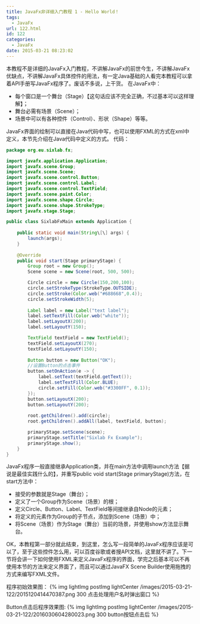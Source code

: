 ```yaml
---
title: JavaFx非详细入门教程 1 - Hello World！
tags:
  - JavaFx
url: 122.html
id: 122
categories:
  - JavaFx
date: 2015-03-21 08:23:02
---
```


本教程不是详细的JavaFx入门教程，不讲解JavaFx的前世今生，不讲解JavaFx优缺点，不讲解JavaFx具体控件的用法，有一定Java基础的人看完本教程可以拿着API手册写JavaFx程序了。废话不多说，上干货。 在JavaFx中：
<!-- more -->
*   每个窗口是一个舞台（Stage）【这句话应该不完全正确，不过基本可以这样理解】；
*   舞台必需有场景（Scene）；
*   场景中可以有各种控件（Control）、形状（Shape）等等。

JavaFx界面的绘制可以直接在Java代码中写，也可以使用FXML的方式在xml中定义，本节先介绍在Java代码中定义的方式。 代码：
```java
package org.eu.sixlab.fx;

import javafx.application.Application;
import javafx.scene.Group;
import javafx.scene.Scene;
import javafx.scene.control.Button;
import javafx.scene.control.Label;
import javafx.scene.control.TextField;
import javafx.scene.paint.Color;
import javafx.scene.shape.Circle;
import javafx.scene.shape.StrokeType;
import javafx.stage.Stage;

public class SixlabFxMain extends Application {
    
    public static void main(String\[\] args) {
        launch(args);
    }
    
    @Override
    public void start(Stage primaryStage) {
        Group root = new Group();
        Scene scene = new Scene(root, 500, 500);

        Circle circle = new Circle(150,200,100);
        circle.setStrokeType(StrokeType.OUTSIDE);
        circle.setStroke(Color.web("#688668",0.4));
        circle.setStrokeWidth(5);
        
        Label label = new Label("text label");
        label.setTextFill(Color.web("white"));
        label.setLayoutX(200);
        label.setLayoutY(150);

        TextField textField = new TextField();
        textField.setLayoutX(270);
        textField.setLayoutY(150);
    
        Button button = new Button("OK");
        //设置Button的点击事件
        button.setOnAction(e -> {
            label.setText(textField.getText());
            label.setTextFill(Color.BLUE);
            circle.setFill(Color.web("#3300FF", 0.1));
        });
        button.setLayoutX(200);
        button.setLayoutY(200);
    
        root.getChildren().add(circle);
        root.getChildren().addAll(label, textField, button);

        primaryStage.setScene(scene);
        primaryStage.setTitle("Sixlab Fx Example");
        primaryStage.show();
    }
}
```

JavaFx程序一般直接继承Application类，并在main方法中调用launch方法【据说是最佳实践什么的】，并重写public void start(Stage primaryStage)方法，在start方法中：

*   接受的参数就是Stage（舞台）；
*   定义了一个Group作为Scene（场景）的根；
*   定义Circle、Button、Label、TextField等间接继承自Node的元素；
*   将定义的元素作为Group的子节点，添加到Scene（场景）中；
*   将Scene（场景）作为Stage（舞台）当前的场景，并使用show方法显示舞台。

OK，本教程第一部分就此结束，到这里，怎么写一段简单的JavaFx程序应该是可以了，至于这些控件怎么用，可以百度谷歌或者搜API文档，这里就不讲了。下一节将会讲一下如何使用FXML来定义JavaFx程序的界面，学完之后基本可以不再使用本节的方法来定义界面了，而且可以通过JavaFX Scene Builder使用拖拽的方式来编写FXML文件。 

程序初始效果图：
{% img lightImg postImg lightCenter /images/2015-03-21-122/2015120414470387.png 300 点击处理用户名时弹出窗口 %}

Button点击后程序效果图:
{% img lightImg postImg lightCenter /images/2015-03-21-122/2016030604280023.png 300 button按钮点击后 %}